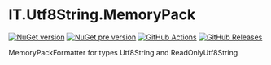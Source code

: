 # IT.Utf8String.MemoryPack
[![NuGet version](https://img.shields.io/nuget/v/IT.Utf8String.MemoryPack.svg)](https://www.nuget.org/packages/IT.Utf8String.MemoryPack)
[![NuGet pre version](https://img.shields.io/nuget/vpre/IT.Utf8String.MemoryPack.svg)](https://www.nuget.org/packages/IT.Utf8String.MemoryPack)
[![GitHub Actions](https://img.shields.io/github/actions/workflow/status/pairbit/IT.Utf8String/dotnet.yml)](https://github.com/pairbit/IT.Utf8String/actions)
[![GitHub Releases](https://img.shields.io/github/release/pairbit/IT.Utf8String.svg)](https://github.com/pairbit/IT.Utf8String/releases)

MemoryPackFormatter for types Utf8String and ReadOnlyUtf8String